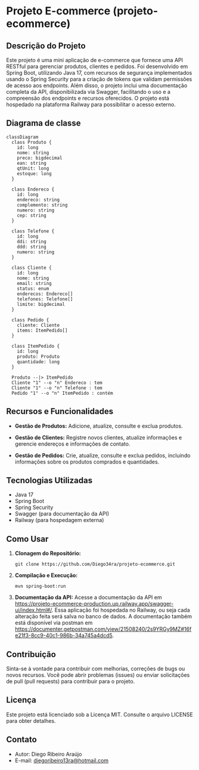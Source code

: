 
# Projeto E-commerce (projeto-ecommerce)

## Descrição do Projeto

Este projeto é uma mini aplicação de e-commerce que fornece uma API RESTful para gerenciar produtos, clientes e pedidos. Foi desenvolvido em Spring Boot, utilizando Java 17, com recursos de segurança implementados usando o Spring Security para a criação de tokens que validam permissões de acesso aos endpoints. Além disso, o projeto inclui uma documentação completa da API, disponibilizada via Swagger, facilitando o uso e a compreensão dos endpoints e recursos oferecidos. O projeto está hospedado na plataforma Railway para possibilitar o acesso externo.

## Diagrama de classe

``` mermaid
classDiagram
  class Produto {
    id: long
    nome: string
    preco: bigdecimal
    ean: string
    qtUnit: long
    estoque: long
  }

  class Endereco {
    id: long
    endereco: string
    complemento: string
    numero: string
    cep: string
  }

  class Telefone {
    id: long
    ddi: string
    ddd: string
    numero: string
  }

  class Cliente {
    id: long
    nome: string
    email: string
    status: enum
    enderecos: Endereco[]
    telefones: Telefone[]
    limite: bigdecimal
  }

  class Pedido {
    cliente: Cliente
    items: ItemPedido[]
  }

  class ItemPedido {
    id: long
    produto: Produto
    quantidade: long
  }

  Produto --|> ItemPedido
  Cliente "1" --o "n" Endereco : tem
  Cliente "1" --o "n" Telefone : tem
  Pedido "1" --o "n" ItemPedido : contém

```

## Recursos e Funcionalidades

-   **Gestão de Produtos:** Adicione, atualize, consulte e exclua produtos.

-   **Gestão de Clientes:** Registre novos clientes, atualize informações e gerencie endereços e informações de contato.

-   **Gestão de Pedidos:** Crie, atualize, consulte e exclua pedidos, incluindo informações sobre os produtos comprados e quantidades.


## Tecnologias Utilizadas

-   Java 17
-   Spring Boot
-   Spring Security
-   Swagger (para documentação da API)
-   Railway (para hospedagem externa)

## Como Usar

1.  **Clonagem do Repositório:**
    ``` shell
    git clone https://github.com/Diego34ra/projeto-ecommerce.git
    ``` 
2.  **Compilação e Execução:**

    ``` shell
    mvn spring-boot:run
    ``` 

3.  **Documentação da API:** Acesse a documentação da API em https://projeto-ecommerce-production.up.railway.app/swagger-ui/index.html#/. Essa aplicação foi hospedada no Railway, ou seja cada alteração feita será salva no banco de dados. A documentação também está disponível via postman em https://documenter.getpostman.com/view/21508240/2s9YRGy9MZ#16fe21f3-8cc9-40c1-986b-34a745a4dcd5.


## Contribuição

Sinta-se à vontade para contribuir com melhorias, correções de bugs ou novos recursos. Você pode abrir problemas (issues) ou enviar solicitações de pull (pull requests) para contribuir para o projeto.

## Licença

Este projeto está licenciado sob a Licença MIT. Consulte o arquivo LICENSE para obter detalhes.

## Contato

-   Autor: Diego Ribeiro Araújo
-   E-mail: diegoribeiro13ra@hotmail.com
